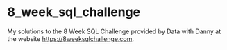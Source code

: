 # 8_week_sql_challenge
My solutions to the 8 Week SQL Challenge provided by Data with Danny at the website https://8weeksqlchallenge.com.
